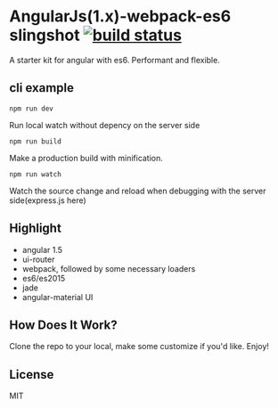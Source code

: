 AngularJs(1.x)-webpack-es6 slingshot [![build status](http://img.shields.io/travis/reactjs/react-redux/master.svg?style=flat-square)](http://www.guozj.com)
=========================

A starter kit for angular with es6.
Performant and flexible.


## cli example

```
npm run dev
```
Run local watch without depency on the server side
```
npm run build
```
Make a production build with minification.
```
npm run watch
```
Watch the source change and reload when debugging with the server side(express.js here)


## Highlight

- angular 1.5
- ui-router
- webpack, followed by some necessary loaders
- es6/es2015
- jade
- angular-material UI

## How Does It Work?

Clone the repo to your local, make some customize if you'd like.
Enjoy!

## License

MIT

